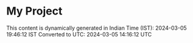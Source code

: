 # My Project

This content is dynamically generated in Indian Time (IST): 2024-03-05 19:46:12 IST
Converted to UTC: 2024-03-05 14:16:12 UTC
